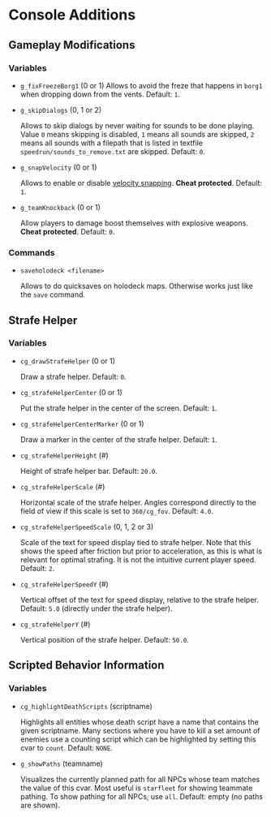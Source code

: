 
# Console Additions

## Gameplay Modifications

### Variables

- `g_fixFreezeBorg1` (0 or 1)
  Allows to avoid the freze that happens in `borg1` when dropping down from the vents.
  Default: `1`.

- `g_skipDialogs` (0, 1 or 2)

  Allows to skip dialogs by never waiting for sounds to be done playing.
  Value `0` means skipping is disabled, `1` means all sounds are skipped, `2` means all sounds with a filepath that is listed in textfile `speedrun/sounds_to_remove.txt` are skipped.
  Default: `0`.

- `g_snapVelocity` (0 or 1)

  Allows to enable or disable [velocity snapping](velocity_snapping.md).
  **Cheat protected**.
  Default: `1`.

- `g_teamKnockback` (0 or 1)

  Allow players to damage boost themselves with explosive weapons.
  **Cheat protected**.
  Default: `0`.

### Commands

- `saveholodeck <filename>`

  Allows to do quicksaves on holodeck maps.
  Otherwise works just like the `save` command.

## Strafe Helper

### Variables

- `cg_drawStrafeHelper` (0 or 1)

  Draw a strafe helper.
  Default: `0`.

- `cg_strafeHelperCenter` (0 or 1)

  Put the strafe helper in the center of the screen.
  Default: `1`.

- `cg_strafeHelperCenterMarker` (0 or 1)

  Draw a marker in the center of the strafe helper.
  Default: `1`.

- `cg_strafeHelperHeight` (#)

  Height of strafe helper bar.
  Default: `20.0`.

- `cg_strafeHelperScale` (#)

  Horizontal scale of the strafe helper.
  Angles correspond directly to the field of view if this scale is set to `360/cg_fov`.
  Default: `4.0`.

- `cg_strafeHelperSpeedScale` (0, 1, 2 or 3)

  Scale of the text for speed display tied to strafe helper.
  Note that this shows the speed after friction but prior to acceleration, as this is what is relevant for optimal strafing.
  It is not the intuitive current player speed.
  Default: `2`.

- `cg_strafeHelperSpeedY` (#)

  Vertical offset of the text for speed display, relative to the strafe helper.
  Default: `5.0` (directly under the strafe helper).

- `cg_strafeHelperY` (#)

  Vertical position of the strafe helper.
  Default: `50.0`.

## Scripted Behavior Information

### Variables

- `cg_highlightDeathScripts` (scriptname)

  Highlights all entities whose death script have a name that contains the given scriptname.
  Many sections where you have to kill a set amount of enemies use a counting script which can be highlighted by setting this cvar to `count`.
  Default: `NONE`.

- `g_showPaths` (teamname)

  Visualizes the currently planned path for all NPCs whose team matches the value of this cvar.
  Most useful is `starfleet` for showing teammate pathing.
  To show pathing for all NPCs, use `all`.
  Default: empty (no paths are shown).
